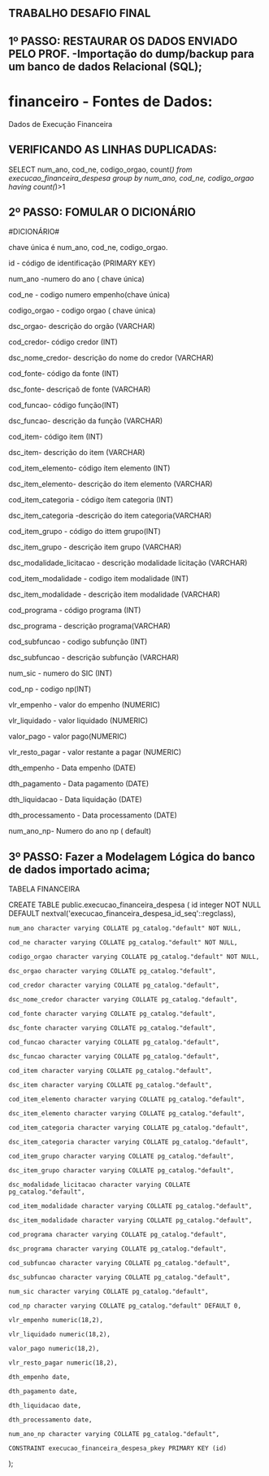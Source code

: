 ## TRABALHO DESAFIO FINAL

## 1º PASSO: RESTAURAR OS DADOS ENVIADO PELO PROF. -Importação do dump/backup para um banco de dados Relacional (SQL);


# financeiro -  Fontes de Dados:
Dados de Execução Financeira

## VERIFICANDO AS  LINHAS DUPLICADAS:

SELECT  num_ano, cod_ne, codigo_orgao, count(*) from execucao_financeira_despesa 
group by  num_ano, cod_ne, codigo_orgao having count(*)>1


##  2º PASSO: FOMULAR O DICIONÁRIO 
#DICIONÁRIO#

chave única é num_ano, cod_ne,
codigo_orgao.


    
 id - código de identificação (PRIMARY KEY)

 num_ano   -numero do ano ( chave única)

cod_ne - codigo numero empenho(chave única)

codigo_orgao - codigo orgao ( chave única)

 dsc_orgao- descrição do orgão (VARCHAR)

 cod_credor- código credor (INT)

dsc_nome_credor- descrição do nome do credor (VARCHAR)

 cod_fonte- código da fonte (INT)

 dsc_fonte- descriçaõ de fonte (VARCHAR)

 cod_funcao- código função(INT)

dsc_funcao- descrição da função (VARCHAR)

cod_item- código item (INT)

dsc_item- descrição do item (VARCHAR)

cod_item_elemento- código ítem elemento (INT)

dsc_item_elemento- descrição do item elemento (VARCHAR)

cod_item_categoria - código  ítem categoria (INT)

dsc_item_categoria -descrição do item categoria(VARCHAR)

cod_item_grupo - código do ittem grupo(INT)

dsc_item_grupo - descrição item grupo (VARCHAR)

dsc_modalidade_licitacao - descrição modalidade licitação (VARCHAR)

cod_item_modalidade - codigo item modalidade (INT)

dsc_item_modalidade - descrição item modalidade (VARCHAR)

cod_programa - código programa (INT)

dsc_programa - descrição programa(VARCHAR)

cod_subfuncao - codigo subfunção (INT)

dsc_subfuncao -  descrição subfunção (VARCHAR)

num_sic - numero do SIC (INT)

cod_np - codigo np(INT)

vlr_empenho - valor do empenho (NUMERIC)

vlr_liquidado - valor liquidado (NUMERIC)

valor_pago - valor pago(NUMERIC)

vlr_resto_pagar - valor restante a pagar (NUMERIC)

dth_empenho - Data empenho (DATE)

dth_pagamento -  Data pagamento (DATE)

dth_liquidacao - Data liquidação (DATE)

dth_processamento - Data processamento (DATE)

num_ano_np- Numero do ano np ( default)


## 3º PASSO: Fazer a Modelagem Lógica do banco de dados importado acima;



TABELA FINANCEIRA


CREATE TABLE  public.execucao_financeira_despesa
(
    id integer NOT NULL DEFAULT nextval('execucao_financeira_despesa_id_seq'::regclass),
    
    num_ano character varying COLLATE pg_catalog."default" NOT NULL,
    
    cod_ne character varying COLLATE pg_catalog."default" NOT NULL,
    
    codigo_orgao character varying COLLATE pg_catalog."default" NOT NULL,
    
    dsc_orgao character varying COLLATE pg_catalog."default",
    
    cod_credor character varying COLLATE pg_catalog."default",
    
    dsc_nome_credor character varying COLLATE pg_catalog."default",
    
    cod_fonte character varying COLLATE pg_catalog."default",
    
    dsc_fonte character varying COLLATE pg_catalog."default",
    
    cod_funcao character varying COLLATE pg_catalog."default",
    
    dsc_funcao character varying COLLATE pg_catalog."default",
    
    cod_item character varying COLLATE pg_catalog."default",
    
    dsc_item character varying COLLATE pg_catalog."default",
    
    cod_item_elemento character varying COLLATE pg_catalog."default",
    
    dsc_item_elemento character varying COLLATE pg_catalog."default",
    
    cod_item_categoria character varying COLLATE pg_catalog."default",
    
    dsc_item_categoria character varying COLLATE pg_catalog."default",
    
    cod_item_grupo character varying COLLATE pg_catalog."default",
    
    dsc_item_grupo character varying COLLATE pg_catalog."default",
    
    dsc_modalidade_licitacao character varying COLLATE pg_catalog."default",
    
    cod_item_modalidade character varying COLLATE pg_catalog."default",
    
    dsc_item_modalidade character varying COLLATE pg_catalog."default",
    
    cod_programa character varying COLLATE pg_catalog."default",
    
    dsc_programa character varying COLLATE pg_catalog."default",
    
    cod_subfuncao character varying COLLATE pg_catalog."default",
    
    dsc_subfuncao character varying COLLATE pg_catalog."default",
    
    num_sic character varying COLLATE pg_catalog."default",
    
    cod_np character varying COLLATE pg_catalog."default" DEFAULT 0,
    
    vlr_empenho numeric(18,2),
    
    vlr_liquidado numeric(18,2),
    
    valor_pago numeric(18,2),
    
    vlr_resto_pagar numeric(18,2),
    
    dth_empenho date,
    
    dth_pagamento date,
    
    dth_liquidacao date,
    
    dth_processamento date,
    
    num_ano_np character varying COLLATE pg_catalog."default",
    
    CONSTRAINT execucao_financeira_despesa_pkey PRIMARY KEY (id)
    
);



